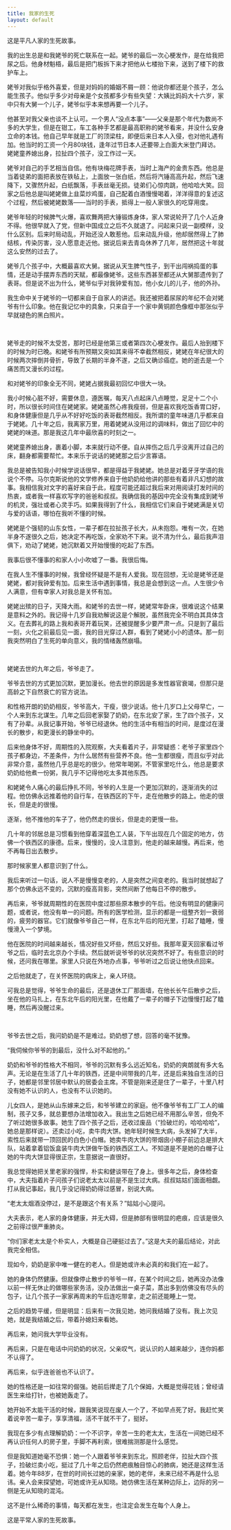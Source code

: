 ```yaml
---
title: 我家的生死
layout: default
---
```


这是平凡人家的生死故事。

我的出生总是和我姥爷的死亡联系在一起。姥爷的最后一次心梗发作，是在给我把尿之后。他身材魁梧，最后是把门板拆下来才把他从七楼抬下来，送到了楼下的救护车上。

姥爷对我似乎格外喜爱，但是对妈妈的婚姻不屑一顾：他说你都还是个孩子，怎么能生孩子。他似乎多少对母亲是个女孩都多少有些失望：大姨比妈妈大十六岁，家中只有大舅一个儿子，姥爷似乎本来想再要一个儿子。

他甚至对我父亲也谈不上认可。一个男人“没点本事”——父亲是那个年代为数尚不多的大学生，但是在钳工，车工各种手艺都是最高职称的姥爷看来，并没什么安身立命的本钱。他自己早年就是工厂的顶梁柱，即便后来日本人入侵，也对他礼遇有加。他当时的工资一个月80块钱，逢年过节日本人还要带上白面大米登门拜访。姥姥童养媳出身，拉扯四个孩子，没工作过一天。

姥爷对自己的手艺相当自信。他有块梅花牌手表，当时上海产的金贵东西。他总是当着徒弟的面把表放在铁毡上，上面放一张白纸，然后将汽锤高高升起，然后飞速降下，又骤然升起，白纸飘落，手表丝毫无损。徒弟们心惊肉跳，他哈哈大笑。回家之后他总是叫姥姥做上韭菜炒鸡蛋，自己配着白酒慢慢喝着，洋洋得意的复述这个过程，然后被姥姥数落——当时的手表，抵得上一般人家很久的吃穿用度。

姥爷年轻的时候脾气火爆，喜欢舞两把大锤锻炼身体，家人常说轮开了几个人近身不得。他很早就入了党，但新中国成立之后不久就退了。问起来只说一副模样，没什么区别。后来时局动乱，开始还没人敢惹他。后来动乱升级，他却居然得上了肺结核，传染厉害，没人愿意走近他。据说后来去青岛休养了几年，居然把这十年就这么安然的过去了。

姥爷几个孩子中，大概最喜欢大舅。据说从天生脾气性子，到干出闯祸捣蛋的事情，还是动手摆弄东西的天赋，都最像姥爷。这些东西甚至都还从大舅那遗传到了表哥。但是说不出为什么，姥爷似乎对我钟爱有加，他小女儿的儿子，他的外孙。

我生命中关于姥爷的一切都来自于自家人的讲述。我还被把着尿尿的年纪不会对姥爷有什么印象。他在我记忆中的具象，只来自于一个家中黄铜颜色像框中那张似乎早就褪色的黑白照片。

<br>

姥爷走的时候不太受苦，那时已经是他第三或者第四次心梗发作。最后人抬到楼下的时候为时已晚。和姥爷有所预期又突如其来得不幸截然相反，姥姥在年纪很大的时候两次摔倒并骨折，导致了长期的半身不遂，之后又确诊癌症。她的逝去是一个痛苦而又漫长的过程。

和对姥爷的印象全无不同，姥姥占据我最初回忆中很大一块。

我小时候心脏不好，需要休息，遵医嘱，每天八点起床八点睡觉，足足十二个小时，所以很长时间住在姥姥家。姥姥虽然心疼我瘦弱，但是喜欢我吃饭香胃口好，和身体健康但是几乎从不好好吃饭的表哥截然相反。我所谓的童年味道几乎都来自于姥姥。几十年之后，我离家万里，用着姥姥从没用过的调味料，做出了回忆中的姥姥的味道。那是我这几年中最欣喜的时刻之一。

姥姥童养媳出身，裹着小脚，本来就行动不便。自从摔伤之后几乎没离开过自己的床，翻身都需要帮忙。本来乐于说话的姥姥那之后少言寡语。

我总是被告知我小时候学说话很早，都是得益于我姥姥。她总是对着牙牙学语的我说个不停。马尔克斯说他的文学修养来自于他奶奶给他讲的那些有着非凡幻想的故事。我相信我对文字的喜好来自于此，程度可能还超过我后来对用阅读打发时间的热衷，或者我一样喜欢写字的爸爸和叔叔。我确信我的基因中完全没有集成到姥爷的机灵，强壮或者心灵手巧。如果我得到了什么，我相信它们来自于姥姥满是关切与爱的话语，哪怕在我听不懂的时候。

姥姥是个强韧的山东女性，一辈子都在拉扯孩子长大，从未抱怨。唯有一次，在她半身不遂很久之后，她决定不再吃饭，全家劝不下来。说不清为什么，最后我声泪俱下，劝动了姥姥，她沉默着又开始慢慢的吃起了东西。

我事后很不懂事的和家人小小吹嘘了一番。我很后悔。

在我人生不懂事的时候，我曾经怀疑是不是有人爱我。现在回想，无论是姥爷还是姥姥，都对我钟爱有加。后来生活中遇到事情，我总是会想到这一点。人生很少令人满意，但有幸家人对我总是关怀有加。

姥姥出殡的日子，天降大雨。和姥爷的去世一样，姥姥常年卧床，很难说这个结果是意料之外的。我记得十几岁自我劝解说这是个解脱，虽然我完全不明白其具体含义。在去葬礼的路上我和表哥开着玩笑，还被提醒多少要严肃一点。只是到了最后一刻，火化之前最后见一面，我的目光穿过人群，看到了姥姥小小的遗体。那一刻我突然明白了生死的单向意义，我的情绪轰然崩塌。

<br>

姥姥去世的九年之后，爷爷走了。

爷爷去世的方式更加沉默，更加漫长。他去世的原因是多发性器官衰竭，但那只是高龄之下自然衰亡的官方说法。

和性格开朗的奶奶相反，爷爷高大，干瘦，很少说话。他十几岁口上父母早亡，一个人来到东北谋生。几年之后回老家娶了奶奶，在东北安了家，生了四个孩子，又有了孙辈。从我记事开始，爷爷已经退休。他的生活中有相当的时间，是度过在漫长的散步，和更漫长的静坐中的。

后来他身体不好，周期性的入院观察，大夫看着片子，非常疑惑：老爷子家里四个孩子都身边，不差条件，为什么居然有些营养不良。他一生都很瘦，而且似乎对此非常介意，虽然他几乎总是吃的很少。他常年喝粥，不管家里吃什么，他总是要求奶奶给他煮一份粥，我几乎不记得他吃太多其他东西。

和姥姥令人痛心的最后挣扎不同，爷爷的人生是一个更加沉默的，逐渐消失的过程。他仿佛永远推着他的自行车，在铁西区的下午，走在他散步的路上。他走的很长，但是走的很慢。

逐渐，他不推他的车子了，他仍然走的很长，但是走的更慢一些。

几十年的邻居总是习惯看到他穿着深蓝色工人装，下午出现在几个固定的地方，仿佛一个铁西区的康德。后来，慢慢的，没人注意到，他走的越来越慢。再后来，他不再每日出去散步。

那时候家里人都意识到了什么。

我后来听过一句话，说人不是慢慢变老的，人是突然之间变老的。我当时就想起了那个仿佛永远不变的，沉默的瘦高背影，突然间断了他每日不停的散步。

再后来，爷爷就周期性的在医院中度过那些原本散步的午后。他没有明显的健康问题，或者说，他没有单一的问题。所有的医学检测，显示的都是一组整齐划一衰弱的，疲劳的器官。它们就像爷爷自己一样，在东北午后的阳光里，打起了瞌睡，慢慢滑入一个梦境。

他在医院的时间越来越长，情况好些又坏些，然后又好些。我那年夏天回家看过爷爷之后，临时去北京办个手续。然后就听说爷爷的状况突然不好了。有些意识的时候，还问我在哪里。家里人只说在外地办点事，爷爷听过之后说让他快点回来。

之后他就走了，在关怀医院的病床上，亲人环绕。

可我总是觉得，爷爷生命的最后，还是退休工厂那面墙，在他长长午后散步之后，坐在他的马扎上，在东北午后的阳光里，在他戴了一辈子的帽子下边慢慢打起了瞌睡，然后再没醒过来。

<br>

爷爷去世之后，我问奶奶是不是难过。奶奶想了想，回答的毫不犹豫。

“我伺候你爷爷的到最后，没什么对不起他的。”

奶奶和爷爷的性格大不相同，爷爷的沉默有多么远近知名，奶奶的爽朗就有多大名声。无论是在生活了几十年的铁西，还是中间带我的几年，还是后来独自生活的日子，她都是邻里邻居中默认的居委会主席。不管是刚来还是住了一辈子，十里八村没有她不认识的人，也没有不认识她的。

儿女四人，是她从山东嫁来之后，和爷爷建立的家庭。他不像爷爷有工厂工人的编制，孩子又多，就总要想办法增加收入。我出生之后她已经不用那么辛苦，但免不了听过她很多故事。她生了四个孩子之后，还收过废品（“捡破烂的，哈哈哈哈”，她总是那样说）。还卖过小吃，卖牛肉大饼。她年轻时候生大病，头发掉了大半，索性后来就带一顶回民的白色小白帽。她卖牛肉大饼的带烟囱小棚子前边总是排大队，站着拿着铝饭盒装牛肉大饼做午饭的铁西区工人。不知道是不是她的白帽子让她的牛肉大饼显得很正宗，生意据说一直很好。

我总觉得她把关里老家的强悍，朴实和健谈带在了身上。很多年之后，身体检查中，大夫指着片子问孩子们说老太太以前是不是生过大病。叔叔姑姑们面面相觑。打从我记事起，我几乎没记得奶奶得过感冒，别说大病。

“老太太烟酒没停过，是不是跟这个有关系？”姑姑小心提问。

大夫表示，老人家的身体健康，并无大碍，但是肺部有很明显的疤痕，应该是很久之前得过很严重肺炎。

“你们家老太太是个朴实人，大概是自己硬挺过去了。”这是大夫的最后结论，对此我完全相信。

现如今，奶奶是家中唯一健在的老人。但是她或许未必真的和我们在一起了。

她的身体仍然健康。但就像停止散步的爷爷一样，在某个时间之后，她再没办法像以前一样无休止的做哪些家务活，没办法做出一桌子菜，蒸出多到仿佛没有尽头的包子，让几个孩子一家家再周末的午后连吃带拿，走之前还能睡上一觉。

之后的趋势平缓，但是明显：后来有一次我见她，她问我结婚了没有。我上次见她，就是我结婚之后，带着孙媳妇来看她。

再后来，她问我大学毕业没有。

再后来，只是在电话中问奶奶的状况，父亲叹气，说认识的人越来越少，连你妈都不认得了。

再后来，似乎连爸爸也不认识了。

她的性格还是一如往常的倔强。她前后撵走了几个保姆，大概是觉得花钱；曾经请医生来给打针，也被她轰走了。

她开始不太能干活的时候，跟我笑说现在废人一个了，不如早点死了好。我赶忙笑着说辛苦一辈子，享享清福，活不干就不干了，挺好。

我现在多少有点理解奶奶：一个不识字，辛苦一生的老太太，生活在一间她已经不再认识任何人的房子里，手脚不再利索，很难揣测那是什么感觉。

但是我知道她毫不恐惧：她一个人跟着爷爷来到东北，照顾老伴，拉扯大四个孩子，捡破烂卖小吃，挺过了几十年之后仍然疤痕触目惊心的肺病，她还是这样生活着。她今年88岁，在世的时间长过她的亲家，她的老伴，未来已经不再是什么忌讳。亲人会来探望她，可她或许无从知晓。她仿佛生活在某种边际上，边际的另一侧是无从知晓的混沌。

这不是什么稀奇的事情，每天都在发生，也注定会发生在每个人身上。

这是平常人家的生死故事。